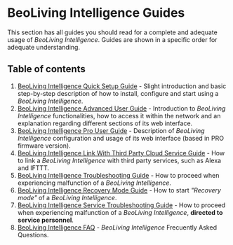 # BeoLiving Intelligence Guides

This section has all guides you should read for a complete and adequate usage of _BeoLiving Intelligence_. Guides are shown in a specific order for adequate understanding.

## Table of contents

1. [BeoLiving Intelligence Quick Setup Guide](bli-quick-setup-guide.md) - Slight introduction and basic step-by-step description of how to install, configure and start using a _BeoLiving Intelligence_.  
2. [BeoLiving Intelligence Advanced User Guide](/bli-guides/bli_advanced_user_guide/) - Introduction to _BeoLiving Intelligence_ functionalities, how to access it within the network and an explanation regarding different sections of its web interface.
3. [BeoLiving Intelligence Pro User Guide](bli-pro-user-guide.md) - Description of _BeoLiving Intelligence_ configuration and usage of its web interface (based in PRO firmware version).
4. [BeoLiving Intelligence Link With Third Party Cloud Service Guide](bli-link-third-party-service.md) - How to link a _BeoLiving Intelligence_ with third party services, such as Alexa and IFTTT.
5. [BeoLiving Intelligence Troubleshooting Guide](bli-troubleshooting.md) - How to proceed when experiencing malfunction of a _BeoLiving Intelligence_.
6. [BeoLiving Intelligence Recovery Mode Guide](bli-recovery-mode-guide.md) - How to start _"Recovery mode"_ of a _BeoLiving Intelligence_.
7. [BeoLiving Intelligence Service Troubleshooting Guide](bli-service-troubleshooting.md) - How to proceed when experiencing malfunction of a _BeoLiving Intelligence_, **directed to service personnel**. 
8. [BeoLiving Intelligence FAQ](bli-faq.md) - _BeoLiving Intelligence_ Frecuently Asked Questions.
